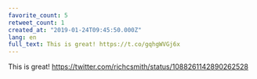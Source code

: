 ```yaml
---
favorite_count: 5
retweet_count: 1
created_at: "2019-01-24T09:45:50.000Z"
lang: en
full_text: This is great! https://t.co/gqhgWVGj6x
---
```


This is great! <https://twitter.com/richcsmith/status/1088261142890262528>
